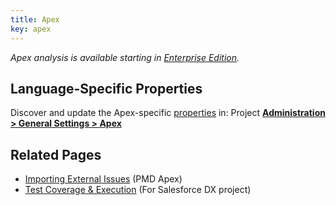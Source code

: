 ```yaml
---
title: Apex
key: apex
---
```


<!-- sonarqube -->

_Apex analysis is available starting in [Enterprise Edition](https://redirect.sonarsource.com/editions/enterprise.html)._

<!-- /sonarqube -->

<!-- static -->
<!-- update_center:sonarapex -->
<!-- /static -->

## Language-Specific Properties

Discover and update the Apex-specific [properties](/analysis/analysis-parameters/) in: <!-- sonarcloud -->Project <!-- /sonarcloud -->[**Administration > General Settings > Apex**](/#sonarqube-admin#/admin/settings?category=apex)

## Related Pages

- [Importing External Issues](/analysis/external-issues/) (PMD Apex)
- [Test Coverage & Execution](/analysis/coverage/) (For Salesforce DX project)
